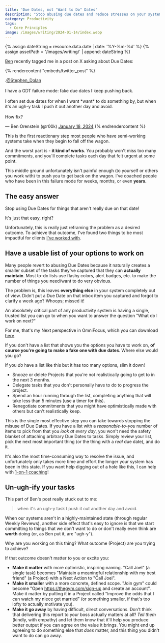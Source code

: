 ```yaml
---
title: 'Due Dates, not "Want to Do" Dates'
description: "Stop abusing due dates and reduce stresses on your system by asking yourself hard questions."
category: Productivity
tags:
  - Core Principles
image: /images/writing/2024-01-14/index.webp
---
```


<!-- Include assets like ![Asset]({{ assetPath }}/my-asset.png) -->

{% assign dateString = resource.data.date | date: '%Y-%m-%d' %}
{% assign assetPath = '/images/writing/' | append: dateString %}

[Ben](https://twitter.com/r00k) recently tagged me in a post on X asking about Due Dates:

{% rendercontent "embeds/twitter_post" %}

<p lang="en" dir="ltr">
  .<a href="https://twitter.com/Stephen_Dolan?ref_src=twsrc%5Etfw">@Stephen_Dolan</a> <br>
  <br>
  I have a GDT failure mode: fake due dates I keep pushing back.<br>
  <br>
  I often set due dates for when I want *want* to do something by, but when it&#39;s an ugh-y task I push it out another
  day and avoid.<br>
  <br>
  How fix?
</p>
&mdash; Ben Orenstein (@r00k)
<a href="https://twitter.com/r00k/status/1747970731391193587?ref_src=twsrc%5Etfw">January 18, 2024</a>
{% endrendercontent %}

This is the first reactionary step most people who have semi-working systems take when they begin to fall off the wagon.

And the worst part is - **it kind of works**. You probably won't miss too many commitments, and you'll complete tasks each day that felt urgent at some point.

This middle ground unfortunately isn't painful enough (to yourself or others you work with) to push you to get back on the wagon. I've coached people who have been in this failure mode for weeks, months, or even **years**.

## The easy answer

Stop using Due Dates for things that aren't really due on that date!

It's just that easy, right?

Unfortunately, this is really just reframing the problem as a desired outcome. To achieve that outcome, I've found two things to be most impactful for clients [I've worked with](/coaching).

## Have a usable list of your options to work on

Many people revert to abusing Due Dates because it naturally creates a smaller subset of the tasks they've captured that they can **actually maintain**. Most to-do lists use flashy colors, alert badges, etc. to make the number of things you need/want to do very obvious.

The problem is, this leaves **everything else** in your system completely out of view. Didn't put a Due Date on that inbox item you captured and forgot to clarify a week ago? Whoops; missed it!

An absolutely critical part of any productivity system is having a single, trusted list you can go to when you want to answer the question "What do I work on next?"

For me, that's my Next perspective in OmniFocus, which you can download [here](/assets/omnifocus-perspectives).

If you don't have a list that shows you the options you have to work on, **of course you're going to make a fake one with due dates**. Where else would you go?

If you _do_ have a list like this but it has too many options, slim it down!

- Snooze or delete Projects that you're not realistically going to get to in the next 3 months.
- Delegate tasks that you don't personally have to do to progress the project.
- Spend an hour running through the list, completing anything that will take less than 5 minutes (use a timer for this).
- Renegotiate commitments that you might have optimistically made with others but can't realistically keep.

This is the single most effective step you can take towards stopping the misuse of Due Dates. If you have a list with a _reasonable-to-you_ number of items to pick from that you _look at every day_, you won't need the safety blanket of attaching arbitrary Due Dates to tasks. Simply review your list, pick the next most important thing (or the thing with a _real_ due date), and do it.

It's also the most time-consuming way to resolve the issue, and unfortunately only takes more time and effort the longer your system has been in this state. If you want help digging out of a hole like this, I can help with [1-on-1 coaching](/coaching/book)!

## Un-ugh-ify your tasks

This part of Ben's post really stuck out to me:

> when it's an ugh-y task I push it out another day and avoid.

When our systems aren't in a highly-maintained state (through regular Weekly Reviews), another side effect that's easy to ignore is that we start committing to things that we don't want to do or don't really even think are **worth** doing (or, as Ben put it, are "ugh-y").

Why are you working on this thing? What outcome (Project) are you trying to achieve?

If that outcome doesn't matter to you or excite you:

- **Make it matter** with more optimistic, inspiring naming. "Call Joel" (a single task) becomes "Maintain a meaningful relationship with my best friend" (a Project) with a Next Action to "Call Joel".
- **Make it smaller** with a more concrete, defined scope. "Join gym" could become "Open https://thegym.com/sign-up and create an account". Make it matter by putting it in a Project called "Improve the odds that I can watch my niece get married" (or something smaller, if that's too lofty to actually motivate you).
- **Make it go away** by having difficult, direct conversations. Don't think that delivering this report to your boss actually matters at all? _Tell them_ (kindly, with empathy) and let them know that it'll help you produce better output if you can agree on the value it brings. You might end up agreeing to do something else that _does_ matter, and this thing you didn't want to do can go away.
